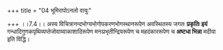 +++
title = "04 भूमिरापोऽनलो वायुः"

+++
।।7.4।। अस्य विचित्रानन्दभोग्यभोगोपकरणभोगस्थानरूपेण अवस्थितस्य जगतः
**प्रकृतिः इयं** गन्धादिगुणकपृथिव्यप्तेजोवाय्वाकाशादिरूपेण
मनःप्रभृतीन्द्रियरूपेण च महदंकाररूपेण च **अष्टधा भिन्ना** मदीया इति
विद्धि।
